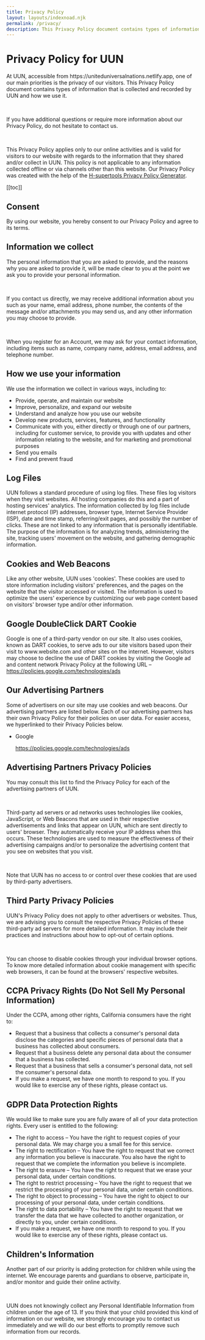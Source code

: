 ```yaml
---
title: Privacy Policy
layout: layouts/indexnoad.njk
permalink: /privacy/
description: This Privacy Policy document contains types of information that is collected and recorded by UUN and how we use it.
---
```

<div class="text-center"><h1>Privacy Policy for UUN</h1></div>

<p>At UUN, accessible from https://uniteduniversalnations.netlify.app, one of our main priorities is the privacy of our visitors. This Privacy Policy document contains types of information that is collected and recorded by UUN and how we use it.</p><br>

<p>If you have additional questions or require more information about our Privacy Policy, do not hesitate to contact us.</p><br>

<p>This Privacy Policy applies only to our online activities and is valid for visitors to our website with regards to the information that they shared and/or collect in UUN. This policy is not applicable to any information collected offline or via channels other than this website. Our Privacy Policy was created with the help of the 
<a href="https://h-supertools.com/web/privacy-policy-generator/">H-supertools Privacy Policy Generator</a>.</p>

[[toc]]

## Consent

<p>By using our website, you hereby consent to our Privacy Policy and agree to its terms.</p>

## Information we collect

<p>The personal information that you are asked to provide, and the reasons why you are asked to provide it, will be made clear to you at the point we ask you to provide your personal information.</p><br>

<p>If you contact us directly, we may receive additional information about you such as your name, email address, phone number, the contents of the message and/or attachments you may send us, and any other information you may choose to provide.</p><br>

<p>When you register for an Account, we may ask for your contact information, including items such as name, company name, address, email address, and telephone number.</p>

## How we use your information

<p>We use the information we collect in various ways, including to:</p>

<ul>
<li>Provide, operate, and maintain our website</li>
<li>Improve, personalize, and expand our website</li>
<li>Understand and analyze how you use our website</li>
<li>Develop new products, services, features, and functionality</li>
<li>Communicate with you, either directly or through one of our partners, including for customer service, to provide you with updates and other information relating to the website, and for marketing and promotional purposes</li>
<li>Send you emails</li>
<li>Find and prevent fraud</li>
</ul>

## Log Files

<p>UUN follows a standard procedure of using log files. These files log visitors when they visit websites. All hosting companies do this and a part of hosting services' analytics. The information collected by log files include internet protocol (IP) addresses, browser type, Internet Service Provider (ISP), date and time stamp, referring/exit pages, and possibly the number of clicks. These are not linked to any information that is personally identifiable. The purpose of the information is for analyzing trends, administering the site, tracking users' movement on the website, and gathering demographic information.</p>

## Cookies and Web Beacons

<p>Like any other website, UUN uses 'cookies'. These cookies are used to store information including visitors' preferences, and the pages on the website that the visitor accessed or visited. The information is used to optimize the users' experience by customizing our web page content based on visitors' browser type and/or other information.</p>

## Google DoubleClick DART Cookie

<p>Google is one of a third-party vendor on our site. It also uses cookies, known as DART cookies, to serve ads to our site visitors based upon their visit to www.website.com and other sites on the internet. However, visitors may choose to decline the use of DART cookies by visiting the Google ad and content network Privacy Policy at the following URL – <a href="https://policies.google.com/technologies/ads">https://policies.google.com/technologies/ads</a></p>

## Our Advertising Partners

<p>Some of advertisers on our site may use cookies and web beacons. Our advertising partners are listed below. Each of our advertising partners has their own Privacy Policy for their policies on user data. For easier access, we hyperlinked to their Privacy Policies below.</p>

<ul>
    <li>
        <p>Google</p>
        <p><a href="https://policies.google.com/technologies/ads">https://policies.google.com/technologies/ads</a></p>
    </li>
</ul>

## Advertising Partners Privacy Policies

<P>You may consult this list to find the Privacy Policy for each of the advertising partners of UUN.</p><br>

<p>Third-party ad servers or ad networks uses technologies like cookies, JavaScript, or Web Beacons that are used in their respective advertisements and links that appear on UUN, which are sent directly to users' browser. They automatically receive your IP address when this occurs. These technologies are used to measure the effectiveness of their advertising campaigns and/or to personalize the advertising content that you see on websites that you visit.</p><br>

<p>Note that UUN has no access to or control over these cookies that are used by third-party advertisers.</p>

## Third Party Privacy Policies

<p>UUN's Privacy Policy does not apply to other advertisers or websites. Thus, we are advising you to consult the respective Privacy Policies of these third-party ad servers for more detailed information. It may include their practices and instructions about how to opt-out of certain options. </p><br>

<p>You can choose to disable cookies through your individual browser options. To know more detailed information about cookie management with specific web browsers, it can be found at the browsers' respective websites.</p>

## CCPA Privacy Rights (Do Not Sell My Personal Information)

<p>Under the CCPA, among other rights, California consumers have the right to:</p>
<ul>
<li>Request that a business that collects a consumer's personal data disclose the categories and specific pieces of personal data that a business has collected about consumers.</li>
<li>Request that a business delete any personal data about the consumer that a business has collected.</li>
<li>Request that a business that sells a consumer's personal data, not sell the consumer's personal data.</li>
<li>If you make a request, we have one month to respond to you. If you would like to exercise any of these rights, please contact us.</li>
</ul>

## GDPR Data Protection Rights

<p>We would like to make sure you are fully aware of all of your data protection rights. Every user is entitled to the following:</p>
<ul>
<li>The right to access – You have the right to request copies of your personal data. We may charge you a small fee for this service.</li>
<li>The right to rectification – You have the right to request that we correct any information you believe is inaccurate. You also have the right to request that we complete the information you believe is incomplete.</li>
<li>The right to erasure – You have the right to request that we erase your personal data, under certain conditions.</li>
<li>The right to restrict processing – You have the right to request that we restrict the processing of your personal data, under certain conditions.</li>
<li>The right to object to processing – You have the right to object to our processing of your personal data, under certain conditions.</li>
<li>The right to data portability – You have the right to request that we transfer the data that we have collected to another organization, or directly to you, under certain conditions.</li>
<li>If you make a request, we have one month to respond to you. If you would like to exercise any of these rights, please contact us.</li>
</ul>

## Children's Information

<p>Another part of our priority is adding protection for children while using the internet. We encourage parents and guardians to observe, participate in, and/or monitor and guide their online activity.</p><br>

<p>UUN does not knowingly collect any Personal Identifiable Information from children under the age of 13. If you think that your child provided this kind of information on our website, we strongly encourage you to contact us immediately and we will do our best efforts to promptly remove such information from our records.</p>